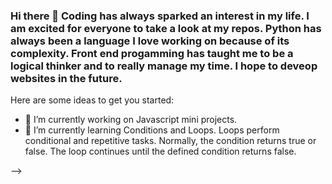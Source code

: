 ### Hi there 👋 Coding has always sparked an interest in my life. I am excited for everyone to take a look at my repos. Python has always been a language I love working on because of its complexity. Front end progamming has taught me to be a logical thinker and to really manage my time. I hope to deveop websites in the future.  


Here are some ideas to get you started:

- 🔭 I’m currently working on Javascript mini projects.
- 🌱 I’m currently learning Conditions and Loops. Loops perform conditional and repetitive tasks. Normally, the condition returns true or false. The loop continues until the defined condition returns false.

-->
